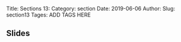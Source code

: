 Title: Sections 13:
Category: section
Date: 2019-06-06
Author: 
Slug: section13
Tages: ADD TAGS HERE


## Slides